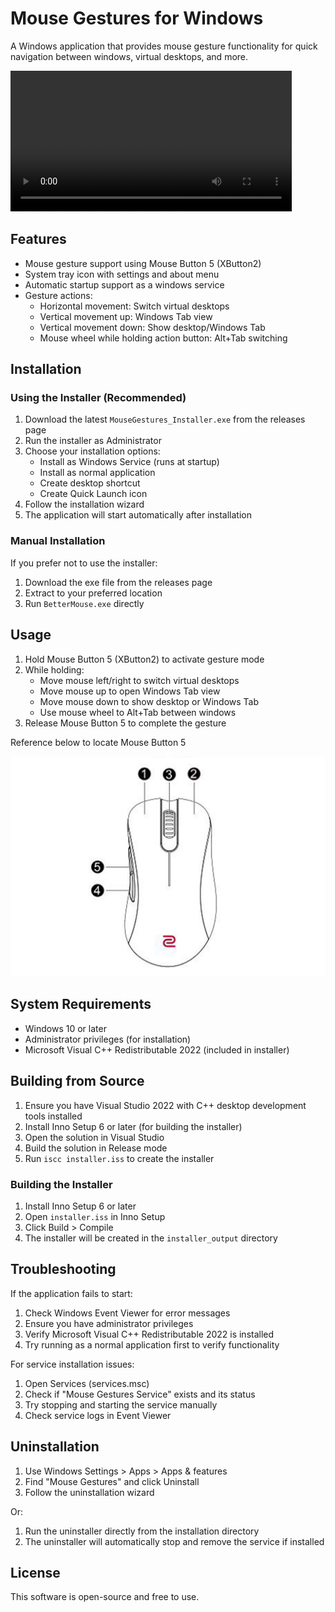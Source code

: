 # Mouse Gestures for Windows

A Windows application that provides mouse gesture functionality for quick navigation between windows, virtual desktops, and more.

<video width="450" controls>
  <source src="video.mov" type="video/mp4">
</video>

## Features

- Mouse gesture support using Mouse Button 5 (XButton2)
- System tray icon with settings and about menu
- Automatic startup support as a windows service
- Gesture actions:
  - Horizontal movement: Switch virtual desktops
  - Vertical movement up: Windows Tab view
  - Vertical movement down: Show desktop/Windows Tab
  - Mouse wheel while holding action button: Alt+Tab switching

## Installation

### Using the Installer (Recommended)

1. Download the latest `MouseGestures_Installer.exe` from the releases page
2. Run the installer as Administrator
3. Choose your installation options:
   - Install as Windows Service (runs at startup)
   - Install as normal application
   - Create desktop shortcut
   - Create Quick Launch icon
4. Follow the installation wizard
5. The application will start automatically after installation

### Manual Installation

If you prefer not to use the installer:

1. Download the exe file from the releases page
2. Extract to your preferred location
3. Run `BetterMouse.exe` directly

## Usage

1. Hold Mouse Button 5 (XButton2) to activate gesture mode
2. While holding:
   - Move mouse left/right to switch virtual desktops
   - Move mouse up to open Windows Tab view
   - Move mouse down to show desktop or Windows Tab
   - Use mouse wheel to Alt+Tab between windows
3. Release Mouse Button 5 to complete the gesture

Reference below to locate Mouse Button 5

![](./README.png)

## System Requirements

- Windows 10 or later
- Administrator privileges (for installation)
- Microsoft Visual C++ Redistributable 2022 (included in installer)

## Building from Source

1. Ensure you have Visual Studio 2022 with C++ desktop development tools installed
2. Install Inno Setup 6 or later (for building the installer)
3. Open the solution in Visual Studio
4. Build the solution in Release mode
5. Run `iscc installer.iss` to create the installer

### Building the Installer

1. Install Inno Setup 6 or later
2. Open `installer.iss` in Inno Setup
3. Click Build > Compile
4. The installer will be created in the `installer_output` directory

## Troubleshooting

If the application fails to start:
1. Check Windows Event Viewer for error messages
2. Ensure you have administrator privileges
3. Verify Microsoft Visual C++ Redistributable 2022 is installed
4. Try running as a normal application first to verify functionality

For service installation issues:
1. Open Services (services.msc)
2. Check if "Mouse Gestures Service" exists and its status
3. Try stopping and starting the service manually
4. Check service logs in Event Viewer

## Uninstallation

1. Use Windows Settings > Apps > Apps & features
2. Find "Mouse Gestures" and click Uninstall
3. Follow the uninstallation wizard

Or:
1. Run the uninstaller directly from the installation directory
2. The uninstaller will automatically stop and remove the service if installed

## License

This software is open-source and free to use. 